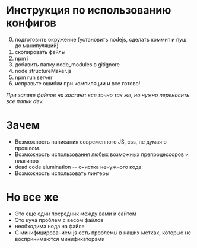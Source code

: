 # Инструкция по использованию конфигов
0) подготовить окружение (установить nodejs, сделать коммит и пуш до манипуляций)
1) скопировать файлы
2) npm i
3) добавить папку node_modules в gitignore
4) node structureMaker.js
5) npm run server
6) исправьте ошибки при компиляции и все готово!

*При заливе файлов на хостинг:
все точно так же, но нужно переносить все папки dev.*

# Зачем
+ Возможность написания современного JS, css, не думая о прошлом.
+ Возможность использования любых возможных препроцессоров и плагинов
+ dead code elumination -- очистка ненужного кода
+ Возможность использовать линтеры

# Но все же
- Это еще один посредник между вами и сайтом
- Это куча проблем с весом файлов
- необходима нода на файле
- С минифицированием js есть проблемы в наших метках, которые не воспринимаются минификаторами
